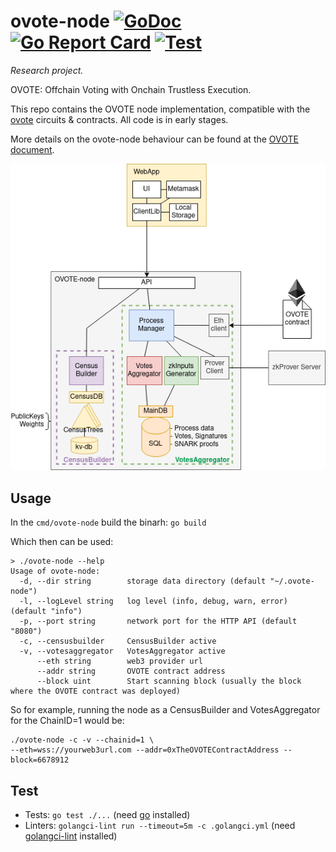 # ovote-node [![GoDoc](https://godoc.org/github.com/aragonzkresearch/ovote-node?status.svg)](https://godoc.org/github.com/aragonzkresearch/ovote-node) [![Go Report Card](https://goreportcard.com/badge/github.com/aragonzkresearch/ovote-node)](https://goreportcard.com/report/github.com/aragonzkresearch/ovote-node) [![Test](https://github.com/aragonzkresearch/ovote-node/workflows/Test/badge.svg)](https://github.com/aragonzkresearch/ovote-node/actions?query=workflow%3ATest)

*Research project.*

OVOTE: Offchain Voting with Onchain Trustless Execution.

This repo contains the OVOTE node implementation, compatible with the [ovote](https://github.com/aragonzkresearch/ovote) circuits & contracts. All code is in early stages.

More details on the ovote-node behaviour can be found at the [OVOTE document](https://github.com/aragonzkresearch/research/blob/main/drafts/ovote.pdf).

![](ovote-node.png)

## Usage
In the `cmd/ovote-node` build the binarh: `go build`

Which then can be used:
```
> ./ovote-node --help
Usage of ovote-node:
  -d, --dir string        storage data directory (default "~/.ovote-node")
  -l, --logLevel string   log level (info, debug, warn, error) (default "info")
  -p, --port string       network port for the HTTP API (default "8080")
  -c, --censusbuilder     CensusBuilder active
  -v, --votesaggregator   VotesAggregator active
      --eth string        web3 provider url
      --addr string       OVOTE contract address
      --block uint        Start scanning block (usually the block where the OVOTE contract was deployed)
```

So for example, running the node as a CensusBuilder and VotesAggregator for the ChainID=1 would be:
```
./ovote-node -c -v --chainid=1 \
--eth=wss://yourweb3url.com --addr=0xTheOVOTEContractAddress --block=6678912
```


## Test
- Tests: `go test ./...` (need [go](https://go.dev/) installed)
- Linters: `golangci-lint run --timeout=5m -c .golangci.yml` (need [golangci-lint](https://golangci-lint.run/) installed)

